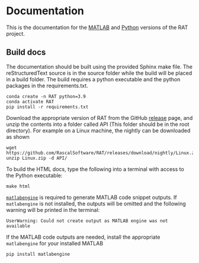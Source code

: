 Documentation
=============
This is the documentation for the [MATLAB](https://github.com/RascalSoftware/RAT) and [Python](https://github.com/RascalSoftware/python-RAT) versions of the RAT project. 

Build docs
----------
The documentation should be built using the provided Sphinx make file. The reStructuredText source is in the source 
folder while the build will be placed in a build folder. The build requires a python executable and the python packages 
in the requirements.txt. 

    conda create -n RAT python=3.9
    conda activate RAT
    pip install -r requirements.txt

Download the appropriate version of RAT from the GitHub [release](https://github.com/RascalSoftware/RAT/releases) page, and unzip the contents into a folder called API (This folder should be in the root directory). For example on a Linux machine, the nightly can be downloaded as shown 

    wget https://github.com/RascalSoftware/RAT/releases/download/nightly/Linux.zip
    unzip Linux.zip -d API/


To build the HTML docs, type the following into a terminal with access to the Python executable:  

    make html

[`matlabengine`](https://pypi.org/project/matlabengine/) is required to generate MATLAB code snippet outputs. If `matlabengine` is not installed, the outputs will be omitted and the following warning will be printed in the terminal:

    UserWarning: Could not create output as MATLAB engine was not available

If the MATLAB code outputs are needed, install the appropriate `matlabengine` for your installed MATLAB

    pip install matlabengine

